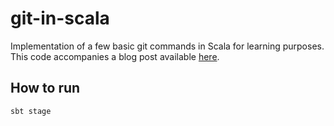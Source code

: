 # git-in-scala

Implementation of a few basic git commands in Scala for learning purposes. This code accompanies a blog post available [here](https://www.iteratorshq.com/blog/category/tech-blog/).

## How to run

```
sbt stage

```

